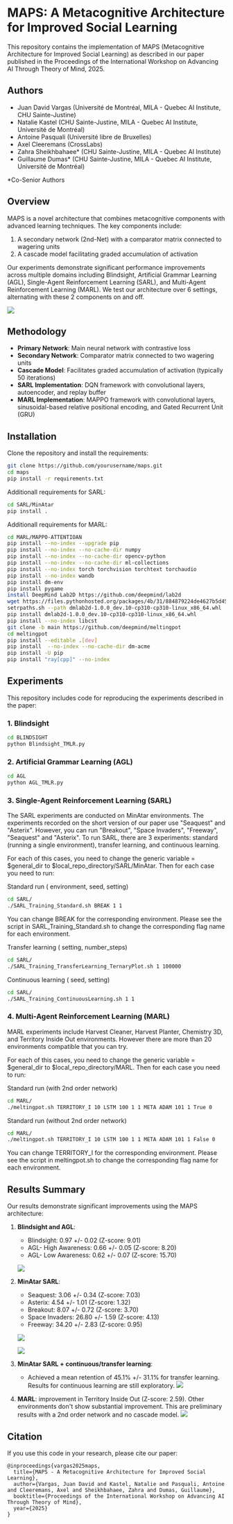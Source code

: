 # MAPS: A Metacognitive Architecture for Improved Social Learning

This repository contains the implementation of MAPS (Metacognitive Architecture for Improved Social Learning) as described in our paper published in the Proceedings of the International Workshop on Advancing AI Through Theory of Mind, 2025.

## Authors
- Juan David Vargas (Université de Montréal, MILA - Quebec AI Institute, CHU Sainte-Justine)
- Natalie Kastel (CHU Sainte-Justine, MILA - Quebec AI Institute, Université de Montréal)
- Antoine Pasquali (Université libre de Bruxelles)
- Axel Cleeremans (CrossLabs)
- Zahra Sheikhbahaee* (CHU Sainte-Justine, MILA - Quebec AI Institute)
- Guillaume Dumas* (CHU Sainte-Justine, MILA - Quebec AI Institute, Université de Montréal)

*Co-Senior Authors

## Overview

MAPS is a novel architecture that combines metacognitive components with advanced learning techniques. The key components include:

1. A secondary network (2nd-Net) with a comparator matrix connected to wagering units
2. A cascade model facilitating graded accumulation of activation

Our experiments demonstrate significant performance improvements across multiple domains including Blindsight, Artificial Grammar Learning (AGL), Single-Agent Reinforcement Learning (SARL), and Multi-Agent Reinforcement Learning (MARL). We test our architecture over 6 settings, alternating with these 2 components on and off. 

   ![](images/RLC_Figures.jpg)


## Methodology

- **Primary Network**: Main neural network with contrastive loss
- **Secondary Network**: Comparator matrix connected to two wagering units
- **Cascade Model**: Facilitates graded accumulation of activation (typically 50 iterations)
- **SARL Implementation**: DQN framework with convolutional layers, autoencoder, and replay buffer
- **MARL Implementation**: MAPPO framework with convolutional layers, sinusoidal-based relative positional encoding, and Gated Recurrent Unit (GRU)

## Installation

Clone the repository and install the requirements:

```bash
git clone https://github.com/yourusername/maps.git
cd maps
pip install -r requirements.txt
```

Additionall requirements for SARL:

```bash
cd SARL/MinAtar
pip install .
```

Additionall requirements for MARL:

```bash
cd MARL/MAPPO-ATTENTIOAN
pip install --no-index --upgrade pip
pip install --no-index --no-cache-dir numpy 
pip install --no-index --no-cache-dir opencv-python
pip install --no-index --no-cache-dir ml-collections
pip install --no-index torch torchvision torchtext torchaudio
pip install --no-index wandb
pip install dm-env
pip install pygame
install DeepMind Lab2D https://github.com/deepmind/lab2d
wget https://files.pythonhosted.org/packages/4b/31/884879224de4627b5d45b307cec8f4cd1e60db9aa61871e4aa2518c6584b/dmlab2d-1.0.0_dev.10-cp310-cp310-manylinux_2_31_x86_64.whl -O dmlab2d-1.0.0_dev.10-cp310-cp310-linux_x86_64.whl
setrpaths.sh --path dmlab2d-1.0.0_dev.10-cp310-cp310-linux_x86_64.whl 
pip install dmlab2d-1.0.0_dev.10-cp310-cp310-linux_x86_64.whl 
pip install --no-index libcst
git clone -b main https://github.com/deepmind/meltingpot
cd meltingpot
pip install --editable .[dev]
pip install  --no-index --no-cache-dir dm-acme
pip install -U pip
pip install "ray[cpp]" --no-index
```


## Experiments

This repository includes code for reproducing the experiments described in the paper:

### 1. Blindsight

```bash
cd BLINDSIGHT
python Blindsight_TMLR.py
```

### 2. Artificial Grammar Learning (AGL)

```bash
cd AGL
python AGL_TMLR.py
```

### 3. Single-Agent Reinforcement Learning (SARL)

The SARL experiments are conducted on MinAtar environments. The experiments recorded on the short version of our paper use "Seaquest" and "Asterix". However, you can run "Breakout", "Space Invaders", "Freeway", "Seaquest" and "Asterix". To run SARL, there are 3 experiments: standard (running a single environment), transfer learning, and continuous learning. 

For each of this cases, you need to change the generic variable = $general_dir to $local_repo_directory/SARL/MinAtar. Then for each case you need to run:

Standard run ( environment, seed, setting) 
```bash
cd SARL/ 
./SARL_Training_Standard.sh BREAK 1 1
```
You can change BREAK for the corresponding environment. Please see the script in SARL_Training_Standard.sh to change the corresponding flag name for each environment.

Transfer learning ( setting, number_steps)
```bash
cd SARL/ 
./SARL_Training_TransferLearning_TernaryPlot.sh 1 100000
```

Continuous learning ( seed, setting)
```bash
cd SARL/ 
./SARL_Training_ContinuousLearning.sh 1 1
```

### 4. Multi-Agent Reinforcement Learning (MARL)

MARL experiments include Harvest Cleaner, Harvest Planter, Chemistry 3D, and Territory Inside Out environments. However there are more than 20 environments compatible that you can try.

For each of this cases, you need to change the generic variable = $general_dir to $local_repo_directory/MARL. Then for each case you need to run:

Standard run (with 2nd order network)
```bash
cd MARL/
./meltingpot.sh TERRITORY_I 10 LSTM 100 1 1 META ADAM 101 1 True 0
```

Standard run (without 2nd order network)
```bash
cd MARL/
./meltingpot.sh TERRITORY_I 10 LSTM 100 1 1 META ADAM 101 1 False 0
```

You can change TERRITORY_I for the corresponding environment. Please see the script in meltingpot.sh to change the corresponding flag name for each environment.

## Results Summary

Our results demonstrate significant improvements using the MAPS architecture:

1. **Blindsight and AGL**: 
   - Blindsight: 0.97 +/- 0.02 (Z-score: 9.01)
   - AGL- High Awareness: 0.66 +/- 0.05 (Z-score: 8.20)
   - AGL- Low Awareness: 0.62 +/- 0.07 (Z-score: 15.70)


   ![](images/Perceptual_results.png)
   
2. **MinAtar SARL**: 
   - Seaquest: 3.06 +/- 0.34 (Z-score: 7.03)
   - Asterix: 4.54 +/- 1.01 (Z-score: 1.32)
   - Breakout: 8.07 +/- 0.72 (Z-score: 3.70)
   - Space Invaders: 26.80 +/- 1.59 (Z-score: 4.13)
   - Freeway: 34.20 +/- 2.83 (Z-score: 0.95)
      
   ![](images/SARL_table.png)

   ![](images/SARL_results.jpg)

4. **MinAtar SARL + continuous/transfer learning**: 
   - Achieved a mean retention of 45.1% +/- 31.1% for transfer learning. Results for continuous learning are still exploratory.
     ![](images/Ternary_space.png)

5. **MARL**: improvement in Territory Inside Out (Z-score: 2.59). Other environments don't show substantial improvement. This are preliminary results with a 2nd order network and no cascade model.
     ![](images/MARL_results.png)

## Citation

If you use this code in your research, please cite our paper:

```
@inproceedings{vargas2025maps,
  title={MAPS - A Metacognitive Architecture for Improved Social Learning},
  author={Vargas, Juan David and Kastel, Natalie and Pasquali, Antoine and Cleeremans, Axel and Sheikhbahaee, Zahra and Dumas, Guillaume},
  booktitle={Proceedings of the International Workshop on Advancing AI Through Theory of Mind},
  year={2025}
}
```
